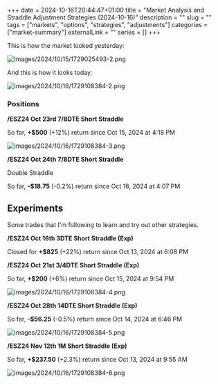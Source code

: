 +++ 
date = 2024-10-16T20:44:47+01:00
title = "Market Analysis and Straddle Adjustment Strategies (2024-10-16)"
description = ""
slug = ""
tags = ["markets", "options", "strategies", "adjustments"]
categories = ["market-summary"]
externalLink = ""
series = []
+++

This is how the market looked yesterday:

![images/2024/10/15/1729025493-2.png](/images/2024/10/15/1729025493-2.png)

And this is how it looks today:

![images/2024/10/16/1729108384-2.png](/images/2024/10/16/1729108384-2.png)

### Positions

**/ESZ24 Oct 23rd 7/8DTE Short Straddle**

So far, **+$500** (+12%) return since Oct 15, 2024 at 4:18 PM

![images/2024/10/16/1729108384-3.png](/images/2024/10/16/1729108384-3.png)

**/ESZ24 Oct 24th 7/8DTE Short Straddle**

Double Straddle

So far, **-$18.75** (-0.2%) return since Oct 16, 2024 at 4:07 PM

## Experiments

Some trades that I'm following to learn and try out other strategies.

**/ESZ24 Oct 16th 3DTE Short Straddle (Exp)**

Closed for **+$825** (+22%) return since Oct 13, 2024 at 6:08 PM

**/ESZ24 Oct 21st 3/4DTE Short Straddle (Exp)**

So far, **+$200** (+6%) return since Oct 15, 2024 at 9:54 PM

![images/2024/10/16/1729108384-4.png](/images/2024/10/16/1729108384-4.png)

**/ESZ24 Oct 28th 14DTE Short Straddle (Exp)**

So far, **-$56.25** (-0.5%) return since Oct 14, 2024 at 6:46 PM

![images/2024/10/16/1729108384-5.png](/images/2024/10/16/1729108384-5.png)

**/ESZ24 Nov 12th 1M Short Straddle (Exp)**

So far, **+$237.50** (+2.3%) return since Oct 13, 2024 at 9:55 AM

![images/2024/10/16/1729108384-6.png](/images/2024/10/16/1729108384-6.png)
